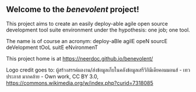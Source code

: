 ## Welcome to the _benevolent_ project!

This project aims to create an easily deploy-able agile open source development tool suite environment under the hypothesis: one job; one tool. 

The name is of course an acronym:
deploy-aBle agilE opeN sourcE deVelopment tOoL suitE eNvironmenT

This project home is at https://neerdoc.github.io/benevolent/



Logo credit goes to: ผู้สร้างสรรค์ผลงาน/ส่งข้อมูลเก็บในคลังข้อมูลเสรีวิกิมีเดียคอมมอนส์ - เทวประภาส มากคล้าย - Own work, CC BY 3.0, https://commons.wikimedia.org/w/index.php?curid=7318085
